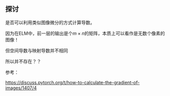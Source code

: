 ## 探讨

是否可以利用类似图像微分的方式计算导数。

因为在ELM中，前一层的输出是个$m \times n$的矩阵，本质上可以看作是无数个像素的图像！



但空间导数与映射导数并不相同



所以并不存在？？



参考：

https://discuss.pytorch.org/t/how-to-calculate-the-gradient-of-images/1407/4